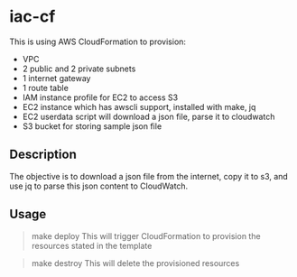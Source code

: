# iac-cf

This is using AWS CloudFormation to provision:
- VPC
- 2 public and 2 private subnets
- 1 internet gateway
- 1 route table
- IAM instance profile for EC2 to access S3
- EC2 instance which has awscli support, installed with make, jq
- EC2 userdata script will download a json file, parse it to cloudwatch
- S3 bucket for storing sample json file
  

## Description
The objective is to download a json file from the internet, copy it to s3, and use jq to parse this json content to CloudWatch.

  
## Usage
> make deploy
This will trigger CloudFormation to provision the resources stated in the template

> make destroy
This will delete the provisioned resources


